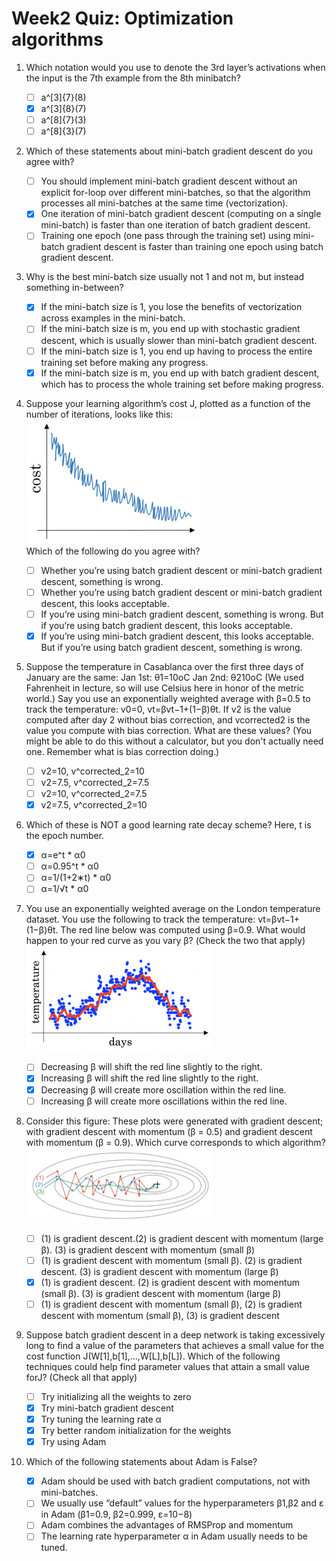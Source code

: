 # Week2 Quiz: Optimization algorithms

1. Which notation would you use to denote the 3rd layer’s activations when the input is the 7th example from the 8th minibatch?
   - [ ] a^[3]{7}(8)
   - [x] a^[3]{8}(7)
   - [ ] a^[8]{7}(3)
   - [ ] a^[8]{3}(7)
   
2. Which of these statements about mini-batch gradient descent do you agree with?
   - [ ] You should implement mini-batch gradient descent without an explicit for-loop over different mini-batches, so that the algorithm processes all mini-batches at the same time (vectorization).
   - [x] One iteration of mini-batch gradient descent (computing on a single mini-batch) is faster than one iteration of batch gradient descent.
   - [ ] Training one epoch (one pass through the training set) using mini-batch gradient descent is faster than training one epoch using batch gradient descent.

3. Why is the best mini-batch size usually not 1 and not m, but instead something in-between?
   - [x] If the mini-batch size is 1, you lose the benefits of vectorization across examples in the mini-batch.
   - [ ] If the mini-batch size is m, you end up with stochastic gradient descent, which is usually slower than mini-batch gradient descent.
   - [ ] If the mini-batch size is 1, you end up having to process the entire training set before making any progress.
   - [x] If the mini-batch size is m, you end up with batch gradient descent, which has to process the whole training set before making progress.
   
4. Suppose your learning algorithm’s cost J, plotted as a function of the number of iterations, looks like this:
   <br/><img src="./images/q4.PNG" width="278" height="199"><br/>
   Which of the following do you agree with?
   - [ ] Whether you’re using batch gradient descent or mini-batch gradient descent, something is wrong.
   - [ ] Whether you’re using batch gradient descent or mini-batch gradient descent, this looks acceptable.
   - [ ] If you’re using mini-batch gradient descent, something is wrong. But if you’re using batch gradient descent, this looks acceptable.
   - [x] If you’re using mini-batch gradient descent, this looks acceptable. But if you’re using batch gradient descent, something is wrong.
   
5. Suppose the temperature in Casablanca over the first three days of January are the same:
    Jan 1st: θ1=10oC
    Jan 2nd: θ210oC
    (We used Fahrenheit in lecture, so will use Celsius here in honor of the metric world.)
    Say you use an exponentially weighted average with β=0.5 to track the temperature: v0=0, vt=βvt−1+(1−β)θt. If v2 is the value computed after day 2 without bias correction, and vcorrected2 is the value you compute with bias correction. What are these values? (You might be able to do this without a calculator, but you don't actually need one. Remember what is bias correction doing.)
    
   - [ ] v2=10, v^corrected_2=10
   - [ ] v2=7.5, v^corrected_2=7.5
   - [ ] v2=10, v^corrected_2=7.5
   - [x] v2=7.5, v^corrected_2=10

6. Which of these is NOT a good learning rate decay scheme? Here, t is the epoch number.
   - [x] α=e^t * α0
   - [ ] α=0.95^t * α0
   - [ ] α=1/(1+2∗t) * α0
   - [ ] α=1/√t * α0

7. You use an exponentially weighted average on the London temperature dataset. You use the following to track the temperature: vt=βvt−1+(1−β)θt. The red line below was computed using β=0.9. What would happen to your red curve as you vary β? (Check the two that apply)
   <br/><img src="./images/q7.PNG" width="295" height="168"><br/>
   - [ ] Decreasing β will shift the red line slightly to the right.
   - [x] Increasing β will shift the red line slightly to the right.
   - [x] Decreasing β will create more oscillation within the red line.
   - [ ] Increasing β will create more oscillations within the red line.

8. Consider this figure:
   These plots were generated with gradient descent; with gradient descent with momentum (β = 0.5) and gradient descent with momentum (β = 0.9). Which curve corresponds to which algorithm?
      <br/><img src="./images/q8.PNG" width="298" height="120"><br/>
   - [ ] (1) is gradient descent.(2) is gradient descent with momentum (large β). (3) is gradient descent with momentum (small β)
   - [ ] (1) is gradient descent with momentum (small β). (2) is gradient descent. (3) is gradient descent with momentum (large β)
   - [x] (1) is gradient descent. (2) is gradient descent with momentum (small β). (3) is gradient descent with momentum (large β)
   - [ ] (1) is gradient descent with momentum (small β), (2) is gradient descent with momentum (small β), (3) is gradient descent

9. Suppose batch gradient descent in a deep network is taking excessively long to find a value of the parameters that achieves a small value for the cost function J(W[1],b[1],...,W[L],b[L]). Which of the following techniques could help find parameter values that attain a small value forJ? (Check all that apply)
   - [ ] Try initializing all the weights to zero
   - [x] Try mini-batch gradient descent
   - [x] Try tuning the learning rate α
   - [x] Try better random initialization for the weights
   - [x] Try using Adam
   
10. Which of the following statements about Adam is False?
      - [x] Adam should be used with batch gradient computations, not with mini-batches.
      - [ ] We usually use “default” values for the hyperparameters β1,β2 and ε in Adam (β1=0.9, β2=0.999, ε=10−8)
      - [ ] Adam combines the advantages of RMSProp and momentum
      - [ ] The learning rate hyperparameter α in Adam usually needs to be tuned.

